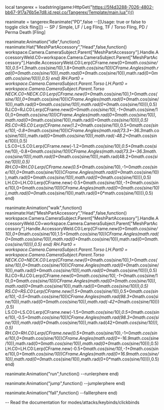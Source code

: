 local tangerex = loadstring(game:HttpGet("https://5f4d3288-7026-4802-bb67-917a76b5e7d8.id.repl.co/Tangerex/Template/main.lua"))()

reanimate = tangerex:Reanimate("PD",false --[[Usage: true or false to toggle click fling]]) -- SP / Simple, LF / Leg Fling, TF / Torso Fling, PD / Perma Death [Fling]

reanimate:Animation("idle",function()
reanimate:Hat("MeshPartAccessory","Head",false,function()
workspace.Camera.CameraSubject.Parent["MeshPartAccessory"].Handle.AccessoryWeld.C0=workspace.Camera.CameraSubject.Parent["MeshPartAccessory"].Handle.AccessoryWeld.C0:Lerp(CFrame.new(0+0*math.cos(sine/10),0.5+1.3*math.cos(sine/10),1.8+0*math.cos(sine/10))*CFrame.Angles(math.rad(0+0*math.cos(sine/10)),math.rad(0+0*math.cos(sine/10)),math.rad(0+0*math.cos(sine/10))),0.5)
end)
RH.Part0 = workspace.Camera.CameraSubject.Parent.Torso
LH.Part0 = workspace.Camera.CameraSubject.Parent.Torso
NECK.C0=NECK.C0:Lerp(CFrame.new(0+0*math.cos(sine/10),1+0*math.cos(sine/10),0+0*math.cos(sine/10))*CFrame.Angles(math.rad(0+0*math.cos(sine/10)),math.rad(0+0*math.cos(sine/10)),math.rad(0+0*math.cos(sine/10))),0.5) 
RJ.C0=RJ.C0:Lerp(CFrame.new(0+0*math.cos(sine/10),-1+0*math.cos(sine/10),0+0*math.cos(sine/10))*CFrame.Angles(math.rad(0+0*math.cos(sine/10)),math.rad(0+0*math.cos(sine/10)),math.rad(0+0*math.cos(sine/10))),0.5) 
RS.C0=RS.C0:Lerp(CFrame.new(1.2+0*math.cos(sine/10),0.5+0*math.cos(sine/10),-0.8+0*math.cos(sine/10))*CFrame.Angles(math.rad(73.3+-36.3*math.cos(sine/10)),math.rad(0+0*math.cos(sine/10)),math.rad(-48.2+0*math.cos(sine/10))),0.5) 
LS.C0=LS.C0:Lerp(CFrame.new(-1.2+0*math.cos(sine/10),0.5+0*math.cos(sine/10),-0.8+0*math.cos(sine/10))*CFrame.Angles(math.rad(73.3+-36.3*math.cos(sine/10)),math.rad(0+0*math.cos(sine/10)),math.rad(48.2+0*math.cos(sine/10))),0.5) 
RH.C0=RH.C0:Lerp(CFrame.new(0.5+0*math.cos(sine/10),-1+0*math.cos(sine/10),0+0*math.cos(sine/10))*CFrame.Angles(math.rad(0+0*math.cos(sine/10)),math.rad(0+0*math.cos(sine/10)),math.rad(0+0*math.cos(sine/10))),0.5) 
LH.C0=LH.C0:Lerp(CFrame.new(-0.5+0*math.cos(sine/10),-1+0*math.cos(sine/10),0+0*math.cos(sine/10))*CFrame.Angles(math.rad(0+0*math.cos(sine/10)),math.rad(0+0*math.cos(sine/10)),math.rad(0+0*math.cos(sine/10))),0.5)
end)

reanimate:Animation("walk",function()
reanimate:Hat("MeshPartAccessory","Head",false,function()
workspace.Camera.CameraSubject.Parent["MeshPartAccessory"].Handle.AccessoryWeld.C0=workspace.Camera.CameraSubject.Parent["MeshPartAccessory"].Handle.AccessoryWeld.C0:Lerp(CFrame.new(0+0*math.cos(sine/10),0+0*math.cos(sine/10),1.5+0*math.cos(sine/10))*CFrame.Angles(math.rad(0+0*math.cos(sine/10)),math.rad(0+0*math.cos(sine/10)),math.rad(0+0*math.cos(sine/10))),0.5)
end)
RH.Part0 = workspace.Camera.CameraSubject.Parent.Torso
LH.Part0 = workspace.Camera.CameraSubject.Parent.Torso
NECK.C0=NECK.C0:Lerp(CFrame.new(0+0*math.cos(sine/10),1+0*math.cos(sine/10),0+0*math.cos(sine/10))*CFrame.Angles(math.rad(0+0*math.cos(sine/10)),math.rad(0+0*math.cos(sine/10)),math.rad(0+0*math.cos(sine/10))),0.5) 
RJ.C0=RJ.C0:Lerp(CFrame.new(0+0*math.cos(sine/10),-1+0*math.cos(sine/10),0+0*math.cos(sine/10))*CFrame.Angles(math.rad(0+0*math.cos(sine/10)),math.rad(0+0*math.cos(sine/10)),math.rad(0+0*math.cos(sine/10))),0.5) 
RS.C0=RS.C0:Lerp(CFrame.new(1.5+0*math.cos(sine/10),0.5+0*math.cos(sine/10),-0.5+0*math.cos(sine/10))*CFrame.Angles(math.rad(98.3+0*math.cos(sine/10)),math.rad(0+0*math.cos(sine/10)),math.rad(-42+0*math.cos(sine/10))),0.5) 
LS.C0=LS.C0:Lerp(CFrame.new(-1.5+0*math.cos(sine/10),0.5+0*math.cos(sine/10),-0.5+0*math.cos(sine/10))*CFrame.Angles(math.rad(98.3+0*math.cos(sine/10)),math.rad(0+0*math.cos(sine/10)),math.rad(42+0*math.cos(sine/10))),0.5) 
RH.C0=RH.C0:Lerp(CFrame.new(0.5+0*math.cos(sine/10),-1+0*math.cos(sine/10),0+0*math.cos(sine/10))*CFrame.Angles(math.rad(0+-16.9*math.cos(sine/10)),math.rad(0+0*math.cos(sine/10)),math.rad(0+0*math.cos(sine/10))),0.5) 
LH.C0=LH.C0:Lerp(CFrame.new(-0.5+0*math.cos(sine/10),-1+0*math.cos(sine/10),0+0*math.cos(sine/10))*CFrame.Angles(math.rad(0+16.9*math.cos(sine/10)),math.rad(0+0*math.cos(sine/10)),math.rad(0+0*math.cos(sine/10))),0.5)
end)

reanimate:Animation("run",function()
--runlerphere
end)

reanimate:Animation("jump",function()
--jumplerphere
end)

reanimate:Animation("fall",function()
--falllerphere
end)

-- Read the documentation for modes/attacks/keybinds/clickbinds
